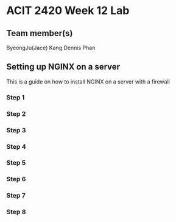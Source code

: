 # ACIT 2420 Week 12 Lab 

## Team member(s)
ByeongJu(Jace) Kang
Dennis Phan

## Setting up NGINX on a server
This is a guide on how to install NGINX on a server with a firewall

### Step 1

### Step 2

### Step 3

### Step 4

### Step 5

### Step 6

### Step 7

### Step 8
